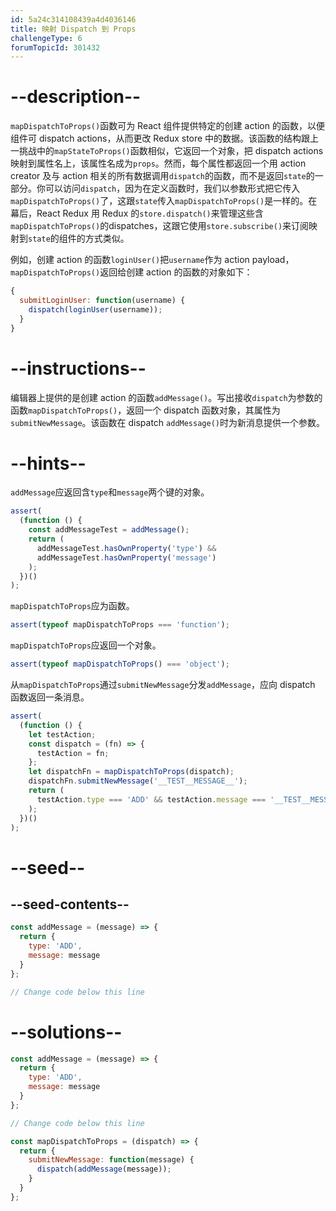 ```yaml
---
id: 5a24c314108439a4d4036146
title: 映射 Dispatch 到 Props
challengeType: 6
forumTopicId: 301432
---
```


# --description--

`mapDispatchToProps()`函数可为 React 组件提供特定的创建 action 的函数，以便组件可 dispatch actions，从而更改 Redux store 中的数据。该函数的结构跟上一挑战中的`mapStateToProps()`函数相似，它返回一个对象，把 dispatch actions 映射到属性名上，该属性名成为`props`。然而，每个属性都返回一个用 action creator 及与 action 相关的所有数据调用`dispatch`的函数，而不是返回`state`的一部分。你可以访问`dispatch`，因为在定义函数时，我们以参数形式把它传入`mapDispatchToProps()`了，这跟`state`传入`mapDispatchToProps()`是一样的。在幕后，React Redux 用 Redux 的`store.dispatch()`来管理这些含`mapDispatchToProps()`的dispatches，这跟它使用`store.subscribe()`来订阅映射到`state`的组件的方式类似。

例如，创建 action 的函数`loginUser()`把`username`作为 action payload，`mapDispatchToProps()`返回给创建 action 的函数的对象如下：

```jsx
{
  submitLoginUser: function(username) {
    dispatch(loginUser(username));
  }
}
```

# --instructions--

编辑器上提供的是创建 action 的函数`addMessage()`。写出接收`dispatch`为参数的函数`mapDispatchToProps()`，返回一个 dispatch 函数对象，其属性为`submitNewMessage`。该函数在 dispatch `addMessage()`时为新消息提供一个参数。

# --hints--

`addMessage`应返回含`type`和`message`两个键的对象。

```js
assert(
  (function () {
    const addMessageTest = addMessage();
    return (
      addMessageTest.hasOwnProperty('type') &&
      addMessageTest.hasOwnProperty('message')
    );
  })()
);
```

`mapDispatchToProps`应为函数。

```js
assert(typeof mapDispatchToProps === 'function');
```

`mapDispatchToProps`应返回一个对象。

```js
assert(typeof mapDispatchToProps() === 'object');
```

从`mapDispatchToProps`通过`submitNewMessage`分发`addMessage`，应向 dispatch 函数返回一条消息。

```js
assert(
  (function () {
    let testAction;
    const dispatch = (fn) => {
      testAction = fn;
    };
    let dispatchFn = mapDispatchToProps(dispatch);
    dispatchFn.submitNewMessage('__TEST__MESSAGE__');
    return (
      testAction.type === 'ADD' && testAction.message === '__TEST__MESSAGE__'
    );
  })()
);
```

# --seed--

## --seed-contents--

```jsx
const addMessage = (message) => {
  return {
    type: 'ADD',
    message: message
  }
};

// Change code below this line
```

# --solutions--

```jsx
const addMessage = (message) => {
  return {
    type: 'ADD',
    message: message
  }
};

// Change code below this line

const mapDispatchToProps = (dispatch) => {
  return {
    submitNewMessage: function(message) {
      dispatch(addMessage(message));
    }
  }
};
```
